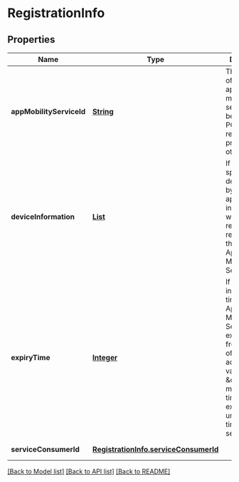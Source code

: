 # RegistrationInfo
## Properties

Name | Type | Description | Notes
------------ | ------------- | ------------- | -------------
**appMobilityServiceId** | [**String**](string.md) | The identifier of registered application mobility service. Shall be absent in POST requests, and present otherwise. | [optional] [default to null]
**deviceInformation** | [**List**](RegistrationInfo.deviceInformation.md) | If present, it specifies the device served by the application instance which is registering is registering the Application Mobility Service. | [optional] [default to null]
**expiryTime** | [**Integer**](integer.md) | If present, it indicates the time of Application Mobility Service expiration from the time of registration accepted.The value \&quot;0\&quot; means infinite time, i.e. no expiration.The unit of expiry time is one second. | [optional] [default to null]
**serviceConsumerId** | [**RegistrationInfo.serviceConsumerId**](RegistrationInfo.serviceConsumerId.md) |  | [default to null]

[[Back to Model list]](../README.md#documentation-for-models) [[Back to API list]](../README.md#documentation-for-api-endpoints) [[Back to README]](../README.md)

